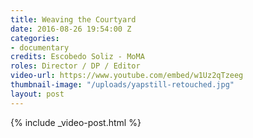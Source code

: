 ```yaml
---
title: Weaving the Courtyard
date: 2016-08-26 19:54:00 Z
categories:
- documentary
credits: Escobedo Soliz - MoMA
roles: Director / DP / Editor
video-url: https://www.youtube.com/embed/w1Uz2qTzeeg
thumbnail-image: "/uploads/yapstill-retouched.jpg"
layout: post
---
```


{% include _video-post.html %}

